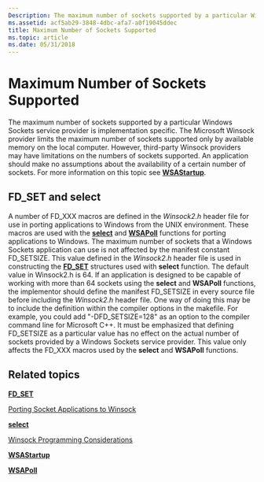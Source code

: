 ```yaml
---
Description: The maximum number of sockets supported by a particular Windows Sockets service provider is implementation specific.
ms.assetid: acf5ab29-3848-4dbc-afa7-a0f19045ddec
title: Maximum Number of Sockets Supported
ms.topic: article
ms.date: 05/31/2018
---
```


# Maximum Number of Sockets Supported

The maximum number of sockets supported by a particular Windows Sockets service provider is implementation specific. The Microsoft Winsock provider limits the maximum number of sockets supported only by available memory on the local computer. However, third-party Winsock providers may have limitations on the numbers of sockets supported. An application should make no assumptions about the availability of a certain number of sockets. For more information on this topic see [**WSAStartup**](/windows/desktop/api/winsock/nf-winsock-wsastartup).

## FD\_SET and select

A number of FD\_XXX macros are defined in the *Winsock2.h* header file for use in porting applications to Windows from the UNIX environment. These macros are used with the [**select**](/windows/desktop/api/Winsock2/nf-winsock2-select) and [**WSAPoll**](https://msdn.microsoft.com/en-us/library/ms741669(v=VS.85).aspx) functions for porting applications to Windows. The maximum number of sockets that a Windows Sockets application can use is not affected by the manifest constant FD\_SETSIZE. This value defined in the *Winsock2.h* header file is used in constructing the [**FD\_SET**](/windows/desktop/api/winsock/nf-winsock-fd_set) structures used with **select** function. The default value in Winsock2.h is 64. If an application is designed to be capable of working with more than 64 sockets using the **select** and **WSAPoll** functions, the implementor should define the manifest FD\_SETSIZE in every source file before including the *Winsock2.h* header file. One way of doing this may be to include the definition within the compiler options in the makefile. For example, you could add "-DFD\_SETSIZE=128" as an option to the compiler command line for Microsoft C++. It must be emphasized that defining FD\_SETSIZE as a particular value has no effect on the actual number of sockets provided by a Windows Sockets service provider. This value only affects the FD\_XXX macros used by the **select** and **WSAPoll** functions.

## Related topics

<dl> <dt>

[**FD\_SET**](/windows/desktop/api/winsock/nf-winsock-fd_set)
</dt> <dt>

[Porting Socket Applications to Winsock](porting-socket-applications-to-winsock.md)
</dt> <dt>

[**select**](/windows/desktop/api/Winsock2/nf-winsock2-select)
</dt> <dt>

[Winsock Programming Considerations](winsock-programming-considerations.md)
</dt> <dt>

[**WSAStartup**](/windows/desktop/api/winsock/nf-winsock-wsastartup)
</dt> <dt>

[**WSAPoll**](https://msdn.microsoft.com/en-us/library/ms741669(v=VS.85).aspx)
</dt> </dl>

 

 



